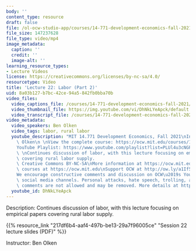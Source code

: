 ```yaml
---
body: ''
content_type: resource
draft: false
file: /ol-ocw-studio-app/courses/14-771-development-economics-fall-2021/14771-f21-lecture-22-v2_360p_16_9.mp4
file_size: 147237628
file_type: video/mp4
image_metadata:
  caption: ''
  credit: ''
  image-alt: ''
learning_resource_types:
- Lecture Videos
license: https://creativecommons.org/licenses/by-nc-sa/4.0/
resourcetype: Video
title: 'Lecture 22: Labor (Part 2)'
uid: 8a03b127-b7bc-42ce-94a5-842fb0bba70b
video_files:
  video_captions_file: /courses/14-771-development-economics-fall-2021/11BTm7IR2CF4i7cDN8l6dyxC-yjC6ONt7_transcript.webvtt
  video_thumbnail_file: https://img.youtube.com/vi/DhNkLYeApck/default.jpg
  video_transcript_file: /courses/14-771-development-economics-fall-2021/11BTm7IR2CF4i7cDN8l6dyxC-yjC6ONt7_transcript.pdf
video_metadata:
  video_speakers: Ben Olken
  video_tags: labor, rural labor
  youtube_description: "MIT 14.771 Development Economics, Fall 2021\nInstructor: Ben\
    \ Olken\n \nView the complete course: https://ocw.mit.edu/courses/14-771-development-economics-fall-2021\n\
    YouTube Playlist: https://www.youtube.com/playlist?list=PLUl4u3cNGP61kvh3caDts2R6LmkYbmzaG\n\
    \ \nContinues discussion of labor, with this lecture focusing on empirical papers\
    \ covering rural labor supply.                                      \n \n \nLicense:\
    \ Creative Commons BY-NC-SA\nMore information at https://ocw.mit.edu/terms\nMore\
    \ courses at https://ocw.mit.edu\nSupport OCW at http://ow.ly/a1If50zVRlQ\n \n\
    We encourage constructive comments and discussion on OCW\u2019s YouTube and other\
    \ social media channels. Personal attacks, hate speech, trolling, and inappropriate\
    \ comments are not allowed and may be removed. More details at https://ocw.mit.edu/comments."
  youtube_id: DhNkLYeApck
---
```

Description: Continues discussion of labor, with this lecture focusing on empirical papers covering rural labor supply.

{{% resource_link "217df6b4-aaf4-497b-be13-29a7f96005ce" "Session 22 lecture slides (PDF)" %}}

Instructor: Ben Olken